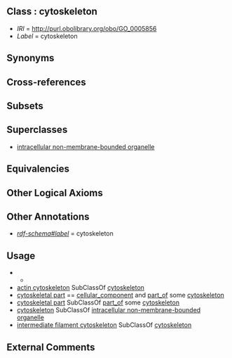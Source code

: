 
## Class : cytoskeleton

 * *IRI* = http://purl.obolibrary.org/obo/GO_0005856
 * *Label* = cytoskeleton

## Synonyms


## Cross-references


## Subsets


## Superclasses

 * [intracellular non-membrane-bounded organelle](../../GO/32/GO_0043232.md)

## Equivalencies


## Other Logical Axioms


## Other Annotations

 * *[rdf-schema#label](../../el/rdf-schema#label.md)* = cytoskeleton

## Usage

 * -
 * [actin cytoskeleton](../../GO/29/GO_0015629.md) SubClassOf [cytoskeleton](../../GO/56/GO_0005856.md)
 * [cytoskeletal part](../../GO/30/GO_0044430.md) == [cellular_component](../../GO/75/GO_0005575.md) and [part_of](../../BFO/50/BFO_0000050.md) some [cytoskeleton](../../GO/56/GO_0005856.md)
 * [cytoskeletal part](../../GO/30/GO_0044430.md) SubClassOf [part_of](../../BFO/50/BFO_0000050.md) some [cytoskeleton](../../GO/56/GO_0005856.md)
 * [cytoskeleton](../../GO/56/GO_0005856.md) SubClassOf [intracellular non-membrane-bounded organelle](../../GO/32/GO_0043232.md)
 * [intermediate filament cytoskeleton](../../GO/11/GO_0045111.md) SubClassOf [cytoskeleton](../../GO/56/GO_0005856.md)

## External Comments


